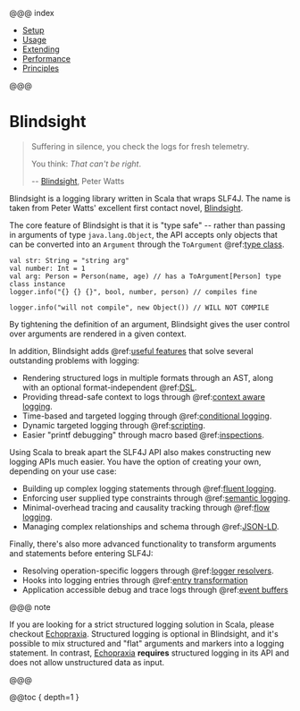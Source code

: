 @@@ index

* [Setup](setup/index.md)
* [Usage](usage/index.md)
* [Extending](extending/index.md)
* [Performance](performance/index.md)
* [Principles](principles.md)

@@@

# Blindsight

> Suffering in silence, you check the logs for fresh telemetry.
>
> You think: *That can't be right*.
>
> -- [Blindsight](https://www.rifters.com/real/Blindsight.htm#Prologue), Peter Watts

Blindsight is a logging library written in Scala that wraps SLF4J.  The name is taken from Peter Watts' excellent first contact novel, [Blindsight](https://en.wikipedia.org/wiki/Blindsight_\(Watts_novel\)).

The core feature of Blindsight is that it is "type safe" -- rather than passing in arguments of type `java.lang.Object`, the API accepts only objects that can be converted into an `Argument` through the `ToArgument` @ref:[type class](usage/typeclasses.html).

```
val str: String = "string arg"
val number: Int = 1
val arg: Person = Person(name, age) // has a ToArgument[Person] type class instance
logger.info("{} {} {}", bool, number, person) // compiles fine

logger.info("will not compile", new Object()) // WILL NOT COMPILE
```

By tightening the definition of an argument, Blindsight gives the user control over arguments are rendered in a given context.

In addition, Blindsight adds @ref:[useful features](usage/overview.md) that solve several outstanding problems with logging:

* Rendering structured logs in multiple formats through an AST, along with an optional format-independent @ref:[DSL](usage/dsl.md).
* Providing thread-safe context to logs through @ref:[context aware logging](usage/context.md).
* Time-based and targeted logging through @ref:[conditional logging](usage/conditional.html).
* Dynamic targeted logging through @ref:[scripting](usage/scripting.html).
* Easier "printf debugging" through macro based @ref:[inspections](usage/inspections.html).

Using Scala to break apart the SLF4J API also makes constructing new logging APIs much easier.  You have the option of creating your own, depending on your use case:

* Building up complex logging statements through @ref:[fluent logging](usage/fluent.html).
* Enforcing user supplied type constraints through @ref:[semantic logging](usage/semantic.html).
* Minimal-overhead tracing and causality tracking through @ref:[flow logging](usage/flow.html).
* Managing complex relationships and schema through @ref:[JSON-LD](usage/jsonld.md).

Finally, there's also more advanced functionality to transform arguments and statements before entering SLF4J:

* Resolving operation-specific loggers through @ref:[logger resolvers](usage/resolvers.md).
* Hooks into logging entries through @ref:[entry transformation](usage/transform.html)
* Application accessible debug and trace logs through @ref:[event buffers](usage/buffer.html)

@@@ note

If you are looking for a strict structured logging solution in Scala, please checkout [Echopraxia](https://github.com/tersesystems/echopraxia-plusscala).  Structured logging is optional in Blindsight, and it's possible to mix structured and "flat" arguments and markers into a logging statement.  In contrast, [Echopraxia](https://github.com/tersesystems/echopraxia-plusscala) **requires** structured logging in its API and does not allow unstructured data as input.

@@@

@@toc { depth=1 }